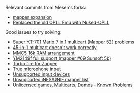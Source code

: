 Relevant commits from Mesen's forks:

* [mapper expansion](https://github.com/knderia-other/Mesen/commit/670a8e8e14955288745b7aba5e0e682b98c2c9fc)
* [Replaced the old OPLL Emu with Nuked-OPLL](https://github.com/Perkka2/Mesen/commit/a2cfc58a0293d08d528b5e96d620ccb25f2ef4c4)

Good issues to try solving:

* [Super KT-701 Mario 7 in 1 multicart (Mapper 52) problems](https://github.com/SourMesen/Mesen/issues/867)
* [45-in-1 multicart doesn't work correctly](https://github.com/SourMesen/Mesen/issues/828)
* [MMC5 16k RAM arrangement](https://github.com/SourMesen/Mesen/issues/702)
* [YM2149f full support (mapper #69 Sunsoft 5b)](https://github.com/SourMesen/Mesen/issues/621)
* [Turbo fire for Zapper](https://github.com/SourMesen/Mesen/issues/584)
* [True microphone input](https://github.com/SourMesen/Mesen/issues/502)
* [Unsupported input devices](https://github.com/SourMesen/Mesen/issues/361)
* [Unsupported iNES/UNIF mapper list](https://github.com/SourMesen/Mesen/issues/136)
* [Unlicensed games, Multicarts, Demos - Known Problems](https://github.com/SourMesen/Mesen/issues/128)

